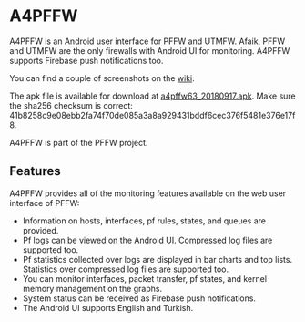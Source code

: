 # A4PFFW

A4PFFW is an Android user interface for PFFW and UTMFW. Afaik, PFFW and UTMFW are the only firewalls with Android UI for monitoring. A4PFFW supports Firebase push notifications too.

You can find a couple of screenshots on the [wiki](https://github.com/sonertari/A4PFFW/wiki).

The apk file is available for download at [a4pffw63_20180917.apk](https://drive.google.com/file/d/12t1Df-uOZzIcRMNz8Kv04qZSmH_efdX2/view?usp=sharing). Make sure the sha256 checksum is correct: 41b8258c9e08ebb2fa74f70de085a3a8a929431bddf6cec376f5481e376e17f8.

A4PFFW is part of the PFFW project.

## Features

A4PFFW provides all of the monitoring features available on the web user interface of PFFW:

- Information on hosts, interfaces, pf rules, states, and queues are provided.
- Pf logs can be viewed on the Android UI. Compressed log files are supported too.
- Pf statistics collected over logs are displayed in bar charts and top lists. Statistics over compressed log files are supported too.
- You can monitor interfaces, packet transfer, pf states, and kernel memory management on the graphs.
- System status can be received as Firebase push notifications.
- The Android UI supports English and Turkish.
